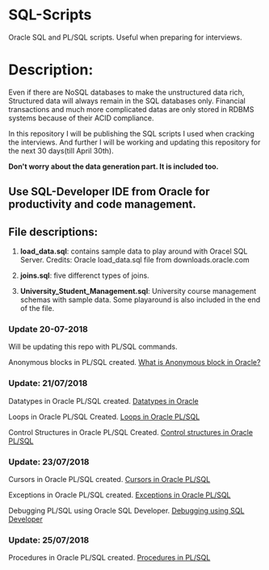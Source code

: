 # SQL-Scripts
Oracle SQL and PL/SQL scripts. Useful when preparing for interviews.

# Description:
Even if there are NoSQL databases to make the unstructured data rich, Structured data will always remain in the SQL databases only. Financial transactions and much more complicated datas are only stored in RDBMS systems because of their ACID compliance.

In this repository I will be publishing the SQL scripts I used when cracking the interviews. And further I will be working and updating this repository for the next 30 days(till April 30th).

**Don't worry about the data generation part. It is included too.**

## Use SQL-Developer IDE from Oracle for productivity and code management.

## File descriptions:

1. **load_data.sql**:
      contains sample data to play around with Oracel SQL Server.
Credits: Oracle load_data.sql file from downloads.oracle.com

2. **joins.sql**:
      five differenct types of joins.
      
3. **University_Student_Management.sql**:
      University course management schemas with sample data. Some playaround is also included in the end of the file.

### Update 20-07-2018
Will be updating this repo with PL/SQL commands.

Anonymous blocks in PL/SQL created. [What is Anonymous block in Oracle?](https://www.google.co.in/search?q=what+is+anonymous+block+in+oracle&oq=what+is+anonymous+blo&aqs=chrome.0.0j69i57j0l4.6157j1j7&sourceid=chrome&ie=UTF-8)

### Update: 21/07/2018
Datatypes in Oracle PL/SQL created. [Datatypes in Oracle](https://docs.oracle.com/cd/B28359_01/appdev.111/b28370/datatypes.htm#i10924)

Loops in Oracle PL/SQL Created. [Loops in Oracle PL/SQL](https://docs.oracle.com/cd/B28359_01/appdev.111/b28370/loop_statement.htm#LNPLS01328)

Control Structures in Oracle PL/SQL Created. [Control structures in Oracle PL/SQL](https://docs.oracle.com/cd/B19306_01/appdev.102/b14261/controlstructures.htm)

### Update: 23/07/2018
Cursors in Oracle PL/SQL created. [Cursors in Oracle PL/SQL](https://www.tutorialspoint.com/plsql/plsql_cursors.htm)

Exceptions in Oracle PL/SQL created. [Exceptions in Oracle PL/SQL](https://docs.oracle.com/cd/E11882_01/timesten.112/e21639/exceptions.htm#TTPLS191)

Debugging PL/SQL using Oracle SQL Developer. [Debugging using SQL Developer](http://www.oracle.com/webfolder/technetwork/tutorials/obe/db/11g/r2/prod/appdev/sqldev/plsql_debug/plsql_debug_otn.htm)

### Update: 25/07/2018
Procedures in Oracle PL/SQL created. [Procedures in PL/SQL](https://docs.oracle.com/cd/B28359_01/appdev.111/b28370/subprograms.htm#CHDDCFHD)